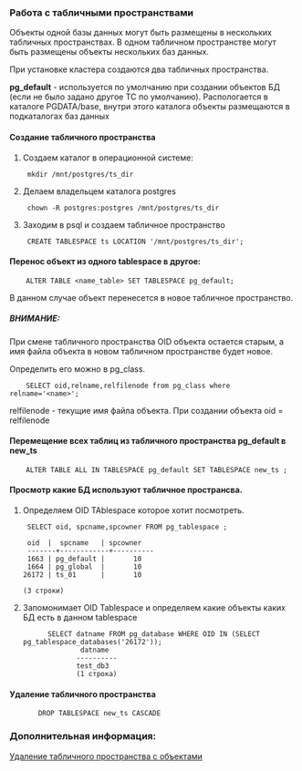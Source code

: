 ### Работа с табличными пространствами

Объекты одной базы данных могут быть размещены в нескольких табличных пространствах.
В одном табличном пространстве могут быть размещены объекты нескольких баз данных.

При установке кластера создаются два табличных пространства. 

**pg_default** - используется по умолчанию при создании объектов БД (если не было задано другое ТС по умолчанию). Распологается в каталоге PGDATA/base, внутри этого каталога объекты размещаются в подкаталогах баз данных




#### Создание табличного пространства
1. Создаем каталог в операционной системе:
        
        mkdir /mnt/postgres/ts_dir
  
2. Делаем владельцем каталога postgres

        chown -R postgres:postgres /mnt/postgres/ts_dir

3. Заходим в psql и создаем табличное пространство

        CREATE TABLESPACE ts LOCATION '/mnt/postgres/ts_dir';
        
 
#### Перенос объект из одного tablespace в другое:

        ALTER TABLE <name_table> SET TABLESPACE pg_default;
    
В данном случае объект перенесется в новое табличное пространство.

##### ВНИМАНИЕ:

При смене табличного пространства OID объекта остается старым, а имя файла объекта в новом табличном пространстве будет новое.

Определить его можно в pg_class.

        SELECT oid,relname,relfilenode from pg_class where relname='<name>';

relfilenode - текущие имя файла объекта.
При создании объекта oid = relfilenode

#### Перемещение всех таблиц из табличного пространства pg_default в new_ts

        ALTER TABLE ALL IN TABLESPACE pg_default SET TABLESPACE new_ts ; 
        
#### Просмотр какие БД используют табличное пространсва.

1. Определяем OID TAblespace которое хотит посмотреть.

        SELECT oid, spcname,spcowner FROM pg_tablespace ;
        
        oid  |  spcname   | spcowner 
        -------+------------+----------
        1663 | pg_default |       10
        1664 | pg_global  |       10
       26172 | ts_01      |       10
       
       (3 строки)

2. Запомонимает OID Tablespace и определяем какие объекты каких БД есть в данном tablespace

             SELECT datname FROM pg_database WHERE OID IN (SELECT pg_tablespace_databases('26172'));
                     datname  
                    ----------
                    test_db3
                    (1 строка)
 
#### Удаление табличного пространства

           DROP TABLESPACE new_ts CASCADE 
           
           
### Дополнительная информация:

[Удаление табличного пространства с объектами](https://github.com/Aleksey-10081967/Postgresql-study/blob/main/psql_query/tbs/drop_tablespace.md)
